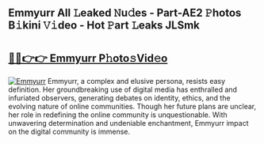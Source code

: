 ## Emmyurr All 𝙻eaked 𝙽u𝚍es - Part-AE2 𝙿hotos B𝚒kini 𝚅𝚒deo - Hot 𝙿art 𝙻eaks JLSmk

# <h2><a href="http://ld3wf7q.urlbe.top/?page=Emmyurr">🔗🔗👉👉 Emmyurr P𝚑oto𝚜Vid𝚎o</a></h2>

[![Emmyurr](https://i.imgur.com/eBuTRDB.gif)](http://ld3wf7q.urlbe.top/?page=Emmyurr)
Emmyurr, a complex and elusive persona, resists easy definition. Her groundbreaking use of digital media has enthralled and infuriated observers, generating debates on identity, ethics, and the evolving nature of online communities. Though her future plans are unclear, her role in redefining the online community is unquestionable. With unwavering determination and undeniable enchantment, Emmyurr impact on the digital community is immense.
